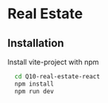 # Real Estate

## Installation

Install vite-project with npm


```bash
  cd Q10-real-estate-react
  npm install
  npm run dev
```

